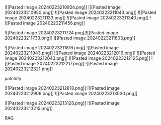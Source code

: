 ![[Pasted image 20240223210924.png]]
![[Pasted image 20240223210950.png]]
![[Pasted image 20240223211043.png]]
![[Pasted image 20240223211133.png]]
![[Pasted image 20240223211340.png]]
![[Pasted image 20240223211456.png]]


![[Pasted image 20240223211724.png]]![[Pasted image 20240223211733.png]]
![[Pasted image 20240223211803.png]]


![[Pasted image 20240223211816.png]]
![[Pasted image 20240223211943.png]]
![[Pasted image 20240223212019.png]]
![[Pasted image 20240223212043.png]]
![[Pasted image 20240223212105.png]]
![[Pasted image 20240223212217.png]]
![[Pasted image 20240223212321.png]]


patchify

![[Pasted image 20240223212818.png]]
![[Pasted image 20240223212906.png]]
![[Pasted image 20240223213030.png]]

![[Pasted image 20240223213128.png]]
![[Pasted image 20240223213215.png]]


RAG

